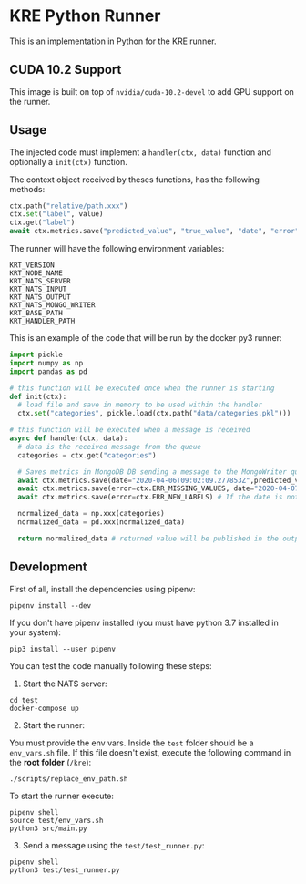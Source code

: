 # KRE Python Runner

This is an implementation in Python for the KRE runner.

## CUDA 10.2 Support

This image is built on top of `nvidia/cuda-10.2-devel` to add GPU support on the runner.

## Usage

The injected code must implement a `handler(ctx, data)` function and optionally a `init(ctx)` function.

The context object received by theses functions, has the following methods:

```python
ctx.path("relative/path.xxx")
ctx.set("label", value)
ctx.get("label")
await ctx.metrics.save("predicted_value", "true_value", "date", "error")
```

The runner will have the following environment variables:

```
KRT_VERSION
KRT_NODE_NAME
KRT_NATS_SERVER
KRT_NATS_INPUT
KRT_NATS_OUTPUT
KRT_NATS_MONGO_WRITER
KRT_BASE_PATH
KRT_HANDLER_PATH
```

This is an example of the code that will be run by the docker py3 runner:

```python
import pickle
import numpy as np
import pandas as pd

# this function will be executed once when the runner is starting
def init(ctx):
  # load file and save in memory to be used within the handler
  ctx.set("categories", pickle.load(ctx.path("data/categories.pkl")))

# this function will be executed when a message is received
async def handler(ctx, data):
  # data is the received message from the queue
  categories = ctx.get("categories")

  # Saves metrics in MongoDB DB sending a message to the MongoWriter queue
  await ctx.metrics.save(date="2020-04-06T09:02:09.277853Z",predicted_value="class_x",true_value="class_y")
  await ctx.metrics.save(error=ctx.ERR_MISSING_VALUES, date="2020-04-07T00:00:00.0Z")
  await ctx.metrics.save(error=ctx.ERR_NEW_LABELS) # If the date is not set, the 'date' field value will be now

  normalized_data = np.xxx(categories)
  normalized_data = pd.xxx(normalized_data)

  return normalized_data # returned value will be published in the output queue
```

## Development

First of all, install the dependencies using pipenv:

```shell script
pipenv install --dev
```

If you don't have pipenv installed (you must have python 3.7 installed in your system):

```shell script
pip3 install --user pipenv
```

You can test the code manually following these steps:

1. Start the NATS server:

```shell script
cd test
docker-compose up
```

2. Start the runner:

You must provide the env vars.
Inside the `test` folder should be a `env_vars.sh` file.
If this file doesn't exist, execute the following command in the **root folder** (`/kre`):

```shell script
./scripts/replace_env_path.sh
```

To start the runner execute:

```shell script
pipenv shell
source test/env_vars.sh
python3 src/main.py
```

3. Send a message using the `test/test_runner.py`:

```shell script
pipenv shell
python3 test/test_runner.py
```

